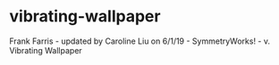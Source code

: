 # vibrating-wallpaper
Frank Farris - updated by Caroline Liu on 6/1/19 - SymmetryWorks! - v. Vibrating Wallpaper
